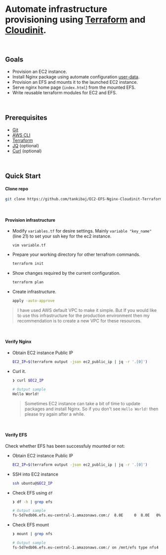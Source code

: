 # Automate infrastructure provisioning using [Terraform](https://www.terraform.io/) and [Cloudinit](https://cloudinit.readthedocs.io/en/latest/).

<br/>

## Goals

- Provision an EC2 instance.
- Install Nginx package using automate configuration [user-data](https://docs.aws.amazon.com/AWSEC2/latest/UserGuide/user-data.html).
- Provision an EFS and mounts it to the launched EC2 instance.
- Serve nginx home page (`index.html`) from the mounted EFS.
- Write reusable terraform modules for EC2 and EFS.

<br/>

## Prerequisites

- [Git](https://git-scm.com/)
- [AWS CLI](https://docs.aws.amazon.com/cli/latest/userguide/install-cliv2.html)
- [Terraform](https://www.terraform.io/downloads.html)
- [JQ](https://stedolan.github.io/jq/) (optional)
- [Curl](https://curl.se/) (optional)


<br/>

## Quick Start

#### Clone repo

```bash
git clone https://github.com/tankibaj/EC2-EFS-Nginx-Cloudinit-Terraform.git && cd EC2-EFS-Nginx-Cloudinit-Terraform
```

<br/>

#### Provision infrastructure

- Modify `variables.tf` for desire settings. Mainly  `variable "key_name"` (line 21) to set your ssh key for the ec2 instance.

  ```
  vim variable.tf
  ```

- Prepare your working directory for other terrafrom commands.

  ```bash
  terraform init
  ```

- Show changes required by the current configuration.

  ```bash
  terraform plan
  ```

- Create infrastructure.

  ```bash
  apply -auto-approve
  ```



> I have used AWS default VPC to make it simple. But If you would like to use this infrastructure for the production environment then my recommendation is to create a new VPC for these resources.

<br/>

#### Verify Nginx

- Obtain EC2 instance Public IP

    ```bash
    EC2_IP=$(terraform output -json ec2_public_ip | jq -r '.[0]')
    ```
    
- Curl it.

    ```bash
    ❯ curl $EC2_IP
    
    # Output sample
    Hello World!
    ```
    
    > Sometimes EC2 instance can take a bit of time to update packages and install Nginx. So if you don't see `Hello World!` then please try again after a while.

<br/>

#### Verify EFS

Check whether EFS has been successfuly mounted or not:

- Obtain EC2 instance Public IP

    ```bash
    EC2_IP=$(terraform output -json ec2_public_ip | jq -r '.[0]')
    ```
- SSH into EC2 instance

    ```bash
    ssh ubuntu@$EC2_IP
    ```
- Check EFS using `df`

    ```bash
    ❯ df -h | grep efs

    # Output sample
    fs-5d7edb06.efs.eu-central-1.amazonaws.com:/  8.0E     0  8.0E   0% /mnt/efs
    ```

- Check EFS mount

    ```bash
    ❯ mount | grep nfs
    
    # Output sample
    fs-5d7edb06.efs.eu-central-1.amazonaws.com:/ on /mnt/efs type nfs4 (rw,relatime,vers=4.1,rsize=1048576,wsize=1048576,namlen=255,hard,proto=tcp,timeo=600,retrans=2,sec=sys,clientaddr=172.31.15.48,local_lock=none,addr=172.31.13.33)
    ```

<br/>

